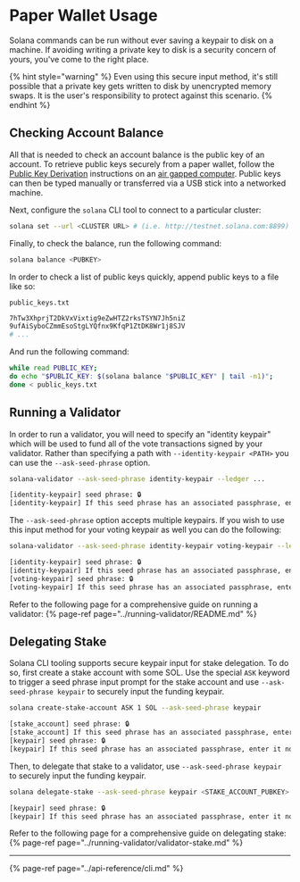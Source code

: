 # Paper Wallet Usage

Solana commands can be run without ever saving a keypair to disk on a machine.
If avoiding writing a private key to disk is a security concern of yours, you've
come to the right place.

{% hint style="warning" %}
Even using this secure input method, it's still possible that a private key gets
written to disk by unencrypted memory swaps. It is the user's responsibility to
protect against this scenario.
{% endhint %}

## Checking Account Balance

All that is needed to check an account balance is the public key of an account.
To retrieve public keys securely from a paper wallet, follow the
[Public Key Derivation](keypair.md#public-key-derivation) instructions on an
[air gapped computer](https://en.wikipedia.org/wiki/Air_gap_\(networking\)).
Public keys can then be typed manually or transferred via a USB stick into a
networked machine.

Next, configure the `solana` CLI tool to connect to a particular cluster:

```bash
solana set --url <CLUSTER URL> # (i.e. http://testnet.solana.com:8899)
```

Finally, to check the balance, run the following command:

```bash
solana balance <PUBKEY>
```

In order to check a list of public keys quickly, append public keys to a file
like so:

`public_keys.txt`
```bash
7hTw3XhprjT2DkVxVixtig9eZwHTZ2rksTSYN7Jh5niZ
9ufAiSyboCZmmEsoStgLYQfnx9KfqP1ZtDK8Wr1j8SJV
# ...
```

And run the following command:
```bash
while read PUBLIC_KEY;
do echo "$PUBLIC_KEY: $(solana balance "$PUBLIC_KEY" | tail -n1)";
done < public_keys.txt
```

## Running a Validator

In order to run a validator, you will need to specify an "identity keypair"
which will be used to fund all of the vote transactions signed by your validator.
Rather than specifying a path with `--identity-keypair <PATH>` you can use the
`--ask-seed-phrase` option.

```bash
solana-validator --ask-seed-phrase identity-keypair --ledger ...

[identity-keypair] seed phrase: 🔒
[identity-keypair] If this seed phrase has an associated passphrase, enter it now. Otherwise, press ENTER to continue:
```

The `--ask-seed-phrase` option accepts multiple keypairs. If you wish to use this
input method for your voting keypair as well you can do the following:

```bash
solana-validator --ask-seed-phrase identity-keypair voting-keypair --ledger ...

[identity-keypair] seed phrase: 🔒
[identity-keypair] If this seed phrase has an associated passphrase, enter it now. Otherwise, press ENTER to continue:
[voting-keypair] seed phrase: 🔒
[voting-keypair] If this seed phrase has an associated passphrase, enter it now. Otherwise, press ENTER to continue:
```

Refer to the following page for a comprehensive guide on running a validator:
{% page-ref page="../running-validator/README.md" %}

## Delegating Stake

Solana CLI tooling supports secure keypair input for stake delegation. To do so,
first create a stake account with some SOL. Use the special `ASK` keyword to
trigger a seed phrase input prompt for the stake account and use
`--ask-seed-phrase keypair` to securely input the funding keypair.

```bash
solana create-stake-account ASK 1 SOL --ask-seed-phrase keypair

[stake_account] seed phrase: 🔒
[stake_account] If this seed phrase has an associated passphrase, enter it now. Otherwise, press ENTER to continue:
[keypair] seed phrase: 🔒
[keypair] If this seed phrase has an associated passphrase, enter it now. Otherwise, press ENTER to continue:
```

Then, to delegate that stake to a validator, use `--ask-seed-phrase keypair` to
securely input the funding keypair.

```bash
solana delegate-stake --ask-seed-phrase keypair <STAKE_ACCOUNT_PUBKEY> <VOTE_ACCOUNT_PUBKEY>

[keypair] seed phrase: 🔒
[keypair] If this seed phrase has an associated passphrase, enter it now. Otherwise, press ENTER to continue:
```

Refer to the following page for a comprehensive guide on delegating stake:
{% page-ref page="../running-validator/validator-stake.md" %}

---

{% page-ref page="../api-reference/cli.md" %}
